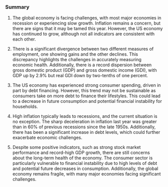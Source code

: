 ### Summary

1. The global economy is facing challenges, with most major economies in
recession or experiencing slow growth. Inflation remains a concern, but
there are signs that it may be tamed this year. However, the US economy has
continued to grow, although not all indicators are consistent with each other.

2. There is a significant divergence between two different measures
of employment, one showing gains and the other declines. This
discrepancy highlights the challenges in accurately measuring economic
health. Additionally, there is a record dispersion between gross domestic
product (GDP) and gross domestic income (GDI), with GDP up by 2.9% but real
GDI down by two-tenths of one percent.

3. The US economy has experienced strong consumer spending, driven in part
by debt financing. However, this trend may not be sustainable as consumers
take on more debt to finance their lifestyles. This could lead to a decrease
in future consumption and potential financial instability for households.

4. High inflation typically leads to recessions, and the current situation
is no exception. The sharp deceleration in inflation last year was greater
than in 60% of previous recessions since the late 1950s. Additionally,
there has been a significant increase in debt levels, which could further
exacerbate economic challenges.

5. Despite some positive indicators, such as strong stock market performance
and record-high GDP growth, there are still concerns about the long-term
health of the economy. The consumer sector is particularly vulnerable
to financial instability due to high levels of debt and potential future
decreases in consumption. Additionally, the global economy remains fragile,
with many major economies facing significant challenges.
